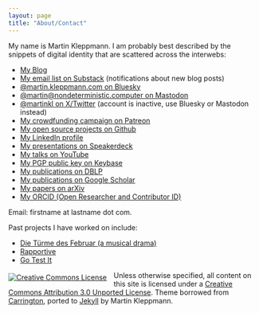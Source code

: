 ```yaml
---
layout: page
title: "About/Contact"
---
```


My name is Martin Kleppmann. I am probably best described by the snippets of digital identity
that are scattered across the interwebs:

<ul>
<li><a rel="me" href="http://martin.kleppmann.com/">My Blog</a></li>
<li><a rel="me" href="https://martinkl.substack.com/">My email list on Substack</a> (notifications about new blog posts)</li>
<li><a rel="me" href="https://bsky.app/profile/martin.kleppmann.com">@martin.kleppmann.com on Bluesky</a></li>
<li><a rel="me" href="https://nondeterministic.computer/@martin">@martin@nondeterministic.computer on Mastodon</a></li>
<li><a rel="me" href="http://twitter.com/martinkl">@martinkl on X/Twitter</a> (account is inactive, use Bluesky or Mastodon instead)</li>
<li><a rel="me" href="https://www.patreon.com/martinkl">My crowdfunding campaign on Patreon</a></li>
<li><a rel="me" href="http://github.com/ept">My open source projects on Github</a></li>
<li><a rel="me" href="http://www.linkedin.com/in/martinkleppmann">My LinkedIn profile</a></li>
<li><a rel="me" href="https://speakerdeck.com/ept">My presentations on Speakerdeck</a></li>
<li><a rel="me" href="https://www.youtube.com/channel/UClB4KPy5LkJj1t3SgYVtMOQ">My talks on YouTube</a></li>
<li><a rel="me" href="https://keybase.io/martinkl">My PGP public key on Keybase</a></li>
<li><a rel="me" href="http://dblp.uni-trier.de/pers/hd/k/Kleppmann:Martin">My publications on DBLP</a></li>
<li><a rel="me" href="https://scholar.google.com/citations?hl=en&user=TbyvU7oAAAAJ">My publications on Google Scholar</a></li>
<li><a rel="me" href="https://arxiv.org/a/kleppmann_m_1.html">My papers on arXiv</a></li>
<li><a rel="me" href="https://orcid.org/0000-0001-7252-6958">My ORCID (Open Researcher and Contributor ID)</a></li>
</ul>

Email: firstname at lastname dot com.

Past projects I have worked on include:

<ul>
<li><a href="/die-tuerme-des-februar/">Die Türme des Februar (a musical drama)</a></li>
<li><a href="https://www.crunchbase.com/organization/rapportive">Rapportive</a></li>
<li><a href="https://www.crunchbase.com/organization/go-test-it">Go Test It</a></li>
</ul>

<a rel="license" href="http://creativecommons.org/licenses/by/3.0/"
    style="float: left; padding: 0.3em 1em 0 0;"><img alt="Creative Commons License"
    src="https://i.creativecommons.org/l/by/3.0/88x31.png" /></a>
Unless otherwise specified, all content on this site is licensed under a
<a rel="license" href="http://creativecommons.org/licenses/by/3.0/">Creative Commons
    Attribution 3.0 Unported License</a>.
Theme borrowed from
<span id="theme-link"><a href="http://carringtontheme.com" title="Carrington theme for WordPress">Carrington</a></span>,
ported to <a href="https://github.com/mojombo/jekyll">Jekyll</a> by Martin Kleppmann.
